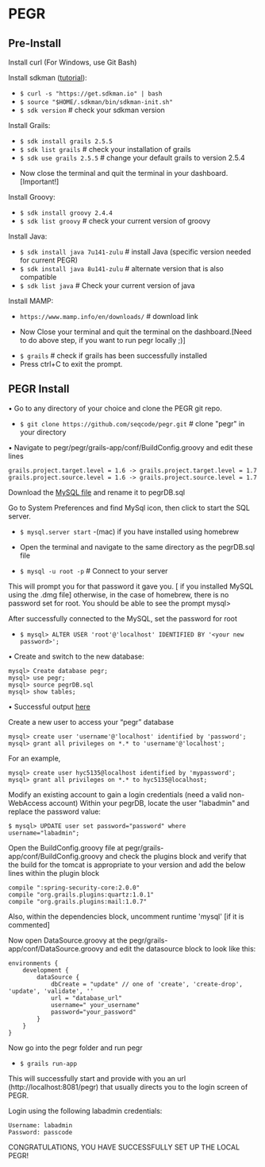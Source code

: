 # PEGR

## Pre-Install

Install curl (For Windows, use Git Bash)

Install sdkman ([tutorial](http://sdkman.io/install.html)):

  * `$ curl -s "https://get.sdkman.io" | bash`
  * `$ source "$HOME/.sdkman/bin/sdkman-init.sh"`
  * `$ sdk version` # check your sdkman version

Install Grails:

* `$ sdk install grails 2.5.5`
* `$ sdk list grails`      # check your installation of grails
* `$ sdk use grails 2.5.5` # change your default grails to version 2.5.4

-	Now close the terminal and quit the terminal in your dashboard. [Important!]

Install Groovy:

* `$ sdk install groovy 2.4.4`
* `$ sdk list groovy` # check your current version of groovy

Install Java:

* `$ sdk install java 7u141-zulu` # install Java (specific version needed for current PEGR)
* `$ sdk install java 8u141-zulu` # alternate version that is also compatible
* `$ sdk list java` # Check your current version of java

Install MAMP:
* `https://www.mamp.info/en/downloads/` # download link

-	Now Close your terminal and quit the terminal on the dashboard.[Need to do above step, if you want to run pegr locally ;)]

* `$ grails` # check if grails has been successfully installed
* Press ctrl+C to exit the prompt.

## PEGR Install

•	Go to any directory of your choice and clone the PEGR git repo.

* `$ git clone https://github.com/seqcode/pegr.git` # clone "pegr" in your directory

•	Navigate to pegr/pegr/grails-app/conf/BuildConfig.groovy and edit these lines

    grails.project.target.level = 1.6 -> grails.project.target.level = 1.7
    grails.project.source.level = 1.6 -> grails.project.source.level = 1.7

Download the [MySQL file](https://psu.app.box.com/file/175943271869) and rename it to pegrDB.sql

Go to System Preferences and find MySql icon, then click to start the SQL server.

* `$ mysql.server start` -(mac) if you have installed using homebrew

-	Open the terminal and navigate to the same directory as the pegrDB.sql file

* `$ mysql -u root -p` # Connect to your server

This will prompt you for that password it gave you. [ if you installed MySQL using the .dmg file] otherwise, in the case of homebrew, there is no password set for root. You should be able to see the prompt mysql>

After successfully connected to the MySQL, set the password for root

* `$ mysql> ALTER USER 'root'@'localhost' IDENTIFIED BY '<your new password>';`

•	Create and switch to the new database:

	mysql> Create database pegr;
	mysql> use pegr;
	mysql> source pegrDB.sql
	mysql> show tables;

  •	Successful output [here](image/pegr/pegr12.png)

Create a new user to access your “pegr” database

    mysql> create user 'username'@'localhost' identified by 'password';
    mysql> grant all privileges on *.* to 'username'@'localhost';

For an example,

    mysql> create user hyc5135@localhost identified by 'mypassword';
    mysql> grant all privileges on *.* to hyc5135@localhost;

Modify an existing account to gain a login credentials (need a valid non-WebAccess account)
Within your pegrDB, locate the user "labadmin" and replace the password value:

    $ mysql> UPDATE user set password="password" where username="labadmin";

Open the BuildConfig.groovy file at pegr/grails-app/conf/BuildConfig.groovy and check the plugins block and verify that the build for the tomcat is appropriate to your version and add the below lines within the plugin block

    compile ":spring-security-core:2.0.0"
    compile "org.grails.plugins:quartz:1.0.1"
    compile "org.grails.plugins:mail:1.0.7"

Also, within the dependencies block, uncomment runtime 'mysql' 	[if it is commented]

Now open DataSource.groovy at the pegr/grails-app/conf/DataSource.groovy and edit the datasource block to look like this:

    environments {
        development {
            dataSource {
                dbCreate = "update" // one of 'create', 'create-drop', 'update', 'validate', ''
                url = "database_url"
    			username=" your_username"
    			password="your_password"
            }
        }
    }

Now go into the pegr folder and run pegr

  * `$ grails run-app`

This will successfully start and provide with you an url (http://localhost:8081/pegr) that usually directs you to the login screen of PEGR.

Login using the following labadmin credentials:

    Username: labadmin
    Password: passcode

CONGRATULATIONS, YOU HAVE SUCCESSFULLY SET UP THE LOCAL PEGR!
